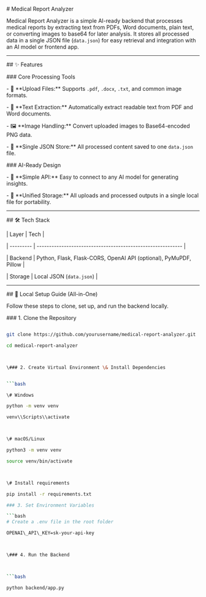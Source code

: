 \# Medical Report Analyzer



Medical Report Analyzer is a simple AI-ready backend that processes medical reports by extracting text from PDFs, Word documents, plain text, or converting images to base64 for later analysis. It stores all processed data in a single JSON file (`data.json`) for easy retrieval and integration with an AI model or frontend app.



---



\## ✨ Features



\### Core Processing Tools



\- 📄 \*\*Upload Files:\*\* Supports `.pdf`, `.docx`, `.txt`, and common image formats.

\- 🧠 \*\*Text Extraction:\*\* Automatically extract readable text from PDF and Word documents.

\- 🖼️ \*\*Image Handling:\*\* Convert uploaded images to Base64-encoded PNG data.

\- 💾 \*\*Single JSON Store:\*\* All processed content saved to one `data.json` file.



\### AI-Ready Design



\- 🔌 \*\*Simple API:\*\* Easy to connect to any AI model for generating insights.

\- 📂 \*\*Unified Storage:\*\* All uploads and processed outputs in a single local file for portability.



---



\## 🛠 Tech Stack



| Layer     | Tech                                                        |

| --------- | ----------------------------------------------------------- |

| Backend   | Python, Flask, Flask-CORS, OpenAI API (optional), PyMuPDF, Pillow |

| Storage   | Local JSON (`data.json`)                                    |



---



\## 🚀 Local Setup Guide (All-in-One)



Follow these steps to clone, set up, and run the backend locally.



\### 1. Clone the Repository



```bash

git clone https://github.com/yourusername/medical-report-analyzer.git

cd medical-report-analyzer



\### 2. Create Virtual Environment \& Install Dependencies


```bash

\# Windows

python -m venv venv

venv\\Scripts\\activate



\# macOS/Linux

python3 -m venv venv

source venv/bin/activate



\# Install requirements

pip install -r requirements.txt

### 3. Set Environment Variables

```bash
# Create a .env file in the root folder

OPENAI\_API\_KEY=sk-your-api-key



\### 4. Run the Backend



```bash

python backend/app.py

